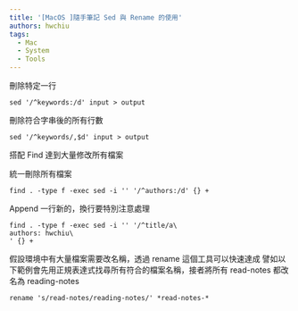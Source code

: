 ```yaml
---
title: '[MacOS ]隨手筆記 Sed 與 Rename 的使用'
authors: hwchiu
tags:
  - Mac
  - System
  - Tools
---
```


刪除特定一行
```
sed '/^keywords:/d' input > output
```

刪除符合字串後的所有行數
```
sed '/^keywords/,$d' input > output
```

搭配 Find 達到大量修改所有檔案

統一刪除所有檔案
```
find . -type f -exec sed -i '' '/^authors:/d' {} +
```

Append 一行新的，換行要特別注意處理
```
find . -type f -exec sed -i '' '/^title/a\
authors: hwchiu\
' {} +
```

假設環境中有大量檔案需要改名稱，透過 rename 這個工具可以快速達成
譬如以下範例會先用正規表達式找尋所有符合的檔案名稱，接者將所有 read-notes 都改名為 reading-notes
```
rename 's/read-notes/reading-notes/' *read-notes-*
```
